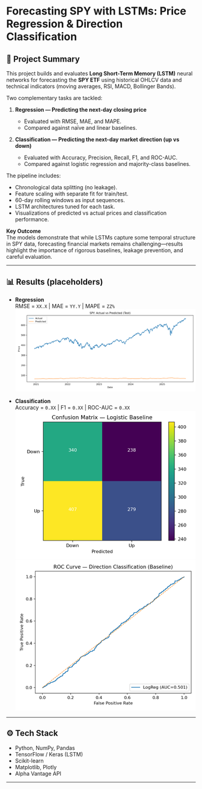 # Forecasting SPY with LSTMs: Price Regression & Direction Classification

## 📌 Project Summary
This project builds and evaluates **Long Short-Term Memory (LSTM)** neural networks for forecasting the **SPY ETF** using historical OHLCV data and technical indicators (moving averages, RSI, MACD, Bollinger Bands).

Two complementary tasks are tackled:

1. **Regression — Predicting the next-day closing price**
   - Evaluated with RMSE, MAE, and MAPE.
   - Compared against naïve and linear baselines.

2. **Classification — Predicting the next-day market direction (up vs down)**
   - Evaluated with Accuracy, Precision, Recall, F1, and ROC-AUC.
   - Compared against logistic regression and majority-class baselines.

The pipeline includes:
- Chronological data splitting (no leakage).
- Feature scaling with separate fit for train/test.
- 60-day rolling windows as input sequences.
- LSTM architectures tuned for each task.
- Visualizations of predicted vs actual prices and classification performance.

**Key Outcome**  
The models demonstrate that while LSTMs capture some temporal structure in SPY data, forecasting financial markets remains challenging—results highlight the importance of rigorous baselines, leakage prevention, and careful evaluation.

---

## 📊 Results (placeholders)
- **Regression**  
  RMSE = `XX.X` | MAE = `YY.Y` | MAPE = `ZZ%`  
  ![Actual vs Predicted](artifacts/actual_vs_predicted.png)

- **Classification**  
  Accuracy = `0.XX` | F1 = `0.XX` | ROC-AUC = `0.XX`  
  ![Confusion Matrix](artifacts/confusion_matrix.png)  
  ![ROC Curve](artifacts/roc_curve.png)

---

## ⚙️ Tech Stack
- Python, NumPy, Pandas
- TensorFlow / Keras (LSTM)
- Scikit-learn
- Matplotlib, Plotly
- Alpha Vantage API 

---
